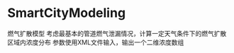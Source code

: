 SmartCityModeling
=================

燃气扩散模型
考虑最基本的管道燃气泄漏情况，计算一定天气条件下的燃气扩散区域内浓度分布
参数使用XML文件输入，输出一个二维浓度数组
